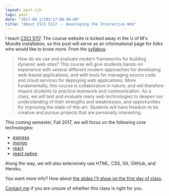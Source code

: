 ```yaml
---
layout: post.njk
tags: post
date: "2017-08-11T03:17:00-06:00"
title: "About CSCI 5117 -- Developing the Interactive Web"
---
```


I teach [CSCI 5117][0]. The course website is locked away in the U of M's Moodle
installation, so this post will serve as an informational page for folks who would
like to know more.  From the [syllabus][1]:

> How do we use and evaluate modern frameworks for building dynamic web sites? This course will give students hands-on experience with several different modern approaches for developing web-based applications, and with tools for managing source code and cloud services for deploying web applications. More fundamentally, this course is collaborative in nature, and will therefore require students to practice teamwork and communication. As a class, we will test and evaluate many web technologies to deepen our understanding of their strengths and weaknesses, and opportunities for improving the state-of-the-art. Students will have freedom to be creative and pursue projects that are personally interesting.

This coming semester, Fall 2017, we will focus on the following core technologies:

* [express](https://expressjs.com/)
* [mongo](https://www.mongodb.com/)
* [react](https://facebook.github.io/react/)
* [react native](https://facebook.github.io/react-native/)

Along the way, we will also extensively use HTML, CSS, Git, GitHub, and Heroku.

You want more info? How about [the slides I'll show on the first day of class][2].

[Contact me](/) if you are unsure of whether this class is right for you.

[0]: https://onestop2.umn.edu/pcas/viewCatalogCourse.do?courseId=807160
[1]: https://docs.google.com/document/d/1fn0CJOnFN751ptm4DYr5cGPfHgghiWCnhmaKUfA7bEA/edit
[2]: https://docs.google.com/presentation/d/1MePDdXl407Pr_wsOFyRsgikWPvRunp6yBc4IGrPa0aE/edit?usp=sharing
